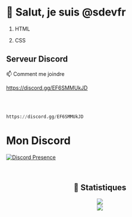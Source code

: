 <h1>👋 Salut, je suis @sdevfr</h1>

<section>
    <ol>
        <li>
            <p>HTML</p>
        </li>
        <li>
            <p>CSS</p>
        </li>
    </ol>
</section>

<section>
    <h2>Serveur Discord</h2>
    <p>📫 Comment me joindre</p>
    <a href="https://discord.gg/EF6SMMUkJD">https://discord.gg/EF6SMMUkJD</a>
</section>

<br><br>


```python
https://discord.gg/EF6SMMUkJD
```
# Mon Discord

[![Discord Presence](https://lanyard.cnrad.dev/api/1127205174620983438)](https://discord.com/users/1127205174620983438)

<br>

<div align="center">
    <h2>🔴 Statistiques</h2>
    <div>
        <img src="https://github-readme-stats.vercel.app/api?username=sdevfr&show_icons=true&bg_color=00000000&locale=fr">
    </div>
    <div>
        <img src="http://github-readme-streak-stats.herokuapp.com?user=sdevfr&theme=tokyonight_duo&hide_border=true&mode=weekly&locale=fr">
    </div>
</div>
